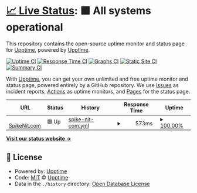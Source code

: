 # [📈 Live Status](https://upptime.github.io/upptime): <!--live status--> **🟩 All systems operational**

This repository contains the open-source uptime monitor and status page for [Upptime](https://upptime.js.org), powered by [Upptime](https://github.com/upptime/upptime).

[![Uptime CI](https://github.com/upptime/upptime/workflows/Uptime%20CI/badge.svg)](https://github.com/upptime/upptime/actions?query=workflow%3A%22Uptime+CI%22)
[![Response Time CI](https://github.com/upptime/upptime/workflows/Response%20Time%20CI/badge.svg)](https://github.com/upptime/upptime/actions?query=workflow%3A%22Response+Time+CI%22)
[![Graphs CI](https://github.com/upptime/upptime/workflows/Graphs%20CI/badge.svg)](https://github.com/upptime/upptime/actions?query=workflow%3A%22Graphs+CI%22)
[![Static Site CI](https://github.com/upptime/upptime/workflows/Static%20Site%20CI/badge.svg)](https://github.com/upptime/upptime/actions?query=workflow%3A%22Static+Site+CI%22)
[![Summary CI](https://github.com/upptime/upptime/workflows/Summary%20CI/badge.svg)](https://github.com/upptime/upptime/actions?query=workflow%3A%22Summary+CI%22)

With [Upptime](https://upptime.js.org), you can get your own unlimited and free uptime monitor and status page, powered entirely by a GitHub repository. We use [Issues](https://github.com/upptime/upptime/issues) as incident reports, [Actions](https://github.com/upptime/upptime/actions) as uptime monitors, and [Pages](https://upptime.github.io/upptime) for the status page.

<!--start: status pages-->
<!-- This summary is generated by Upptime (https://github.com/upptime/upptime) -->
<!-- Do not edit this manually, your changes will be overwritten -->
<!-- prettier-ignore -->
| URL | Status | History | Response Time | Uptime |
| --- | ------ | ------- | ------------- | ------ |
| <img alt="" src="https://favicons.githubusercontent.com/www.spikenit.com" height="13"> [SpikeNit.com](https://www.spikenit.com/community/index.php) | 🟩 Up | [spike-nit-com.yml](https://github.com/CompetentForLife/reimagined-journey/commits/HEAD/history/spike-nit-com.yml) | <details><summary><img alt="Response time graph" src="./graphs/spike-nit-com/response-time-week.png" height="20"> 573ms</summary><br><a href="https://upptime.github.io/upptime/history/spike-nit-com"><img alt="Response time 565" src="https://img.shields.io/endpoint?url=https%3A%2F%2Fraw.githubusercontent.com%2FCompetentForLife%2Freimagined-journey%2FHEAD%2Fapi%2Fspike-nit-com%2Fresponse-time.json"></a><br><a href="https://upptime.github.io/upptime/history/spike-nit-com"><img alt="24-hour response time 586" src="https://img.shields.io/endpoint?url=https%3A%2F%2Fraw.githubusercontent.com%2FCompetentForLife%2Freimagined-journey%2FHEAD%2Fapi%2Fspike-nit-com%2Fresponse-time-day.json"></a><br><a href="https://upptime.github.io/upptime/history/spike-nit-com"><img alt="7-day response time 573" src="https://img.shields.io/endpoint?url=https%3A%2F%2Fraw.githubusercontent.com%2FCompetentForLife%2Freimagined-journey%2FHEAD%2Fapi%2Fspike-nit-com%2Fresponse-time-week.json"></a><br><a href="https://upptime.github.io/upptime/history/spike-nit-com"><img alt="30-day response time 565" src="https://img.shields.io/endpoint?url=https%3A%2F%2Fraw.githubusercontent.com%2FCompetentForLife%2Freimagined-journey%2FHEAD%2Fapi%2Fspike-nit-com%2Fresponse-time-month.json"></a><br><a href="https://upptime.github.io/upptime/history/spike-nit-com"><img alt="1-year response time 565" src="https://img.shields.io/endpoint?url=https%3A%2F%2Fraw.githubusercontent.com%2FCompetentForLife%2Freimagined-journey%2FHEAD%2Fapi%2Fspike-nit-com%2Fresponse-time-year.json"></a></details> | <details><summary><a href="https://upptime.github.io/upptime/history/spike-nit-com">100.00%</a></summary><a href="https://upptime.github.io/upptime/history/spike-nit-com"><img alt="All-time uptime 100.00%" src="https://img.shields.io/endpoint?url=https%3A%2F%2Fraw.githubusercontent.com%2FCompetentForLife%2Freimagined-journey%2FHEAD%2Fapi%2Fspike-nit-com%2Fuptime.json"></a><br><a href="https://upptime.github.io/upptime/history/spike-nit-com"><img alt="24-hour uptime 100.00%" src="https://img.shields.io/endpoint?url=https%3A%2F%2Fraw.githubusercontent.com%2FCompetentForLife%2Freimagined-journey%2FHEAD%2Fapi%2Fspike-nit-com%2Fuptime-day.json"></a><br><a href="https://upptime.github.io/upptime/history/spike-nit-com"><img alt="7-day uptime 100.00%" src="https://img.shields.io/endpoint?url=https%3A%2F%2Fraw.githubusercontent.com%2FCompetentForLife%2Freimagined-journey%2FHEAD%2Fapi%2Fspike-nit-com%2Fuptime-week.json"></a><br><a href="https://upptime.github.io/upptime/history/spike-nit-com"><img alt="30-day uptime 100.00%" src="https://img.shields.io/endpoint?url=https%3A%2F%2Fraw.githubusercontent.com%2FCompetentForLife%2Freimagined-journey%2FHEAD%2Fapi%2Fspike-nit-com%2Fuptime-month.json"></a><br><a href="https://upptime.github.io/upptime/history/spike-nit-com"><img alt="1-year uptime 100.00%" src="https://img.shields.io/endpoint?url=https%3A%2F%2Fraw.githubusercontent.com%2FCompetentForLife%2Freimagined-journey%2FHEAD%2Fapi%2Fspike-nit-com%2Fuptime-year.json"></a></details>

<!--end: status pages-->

[**Visit our status website →**](https://upptime.github.io/upptime)

## 📄 License

- Powered by: [Upptime](https://github.com/upptime/upptime)
- Code: [MIT](./LICENSE) © [Upptime](https://upptime.js.org)
- Data in the `./history` directory: [Open Database License](https://opendatacommons.org/licenses/odbl/1-0/)
